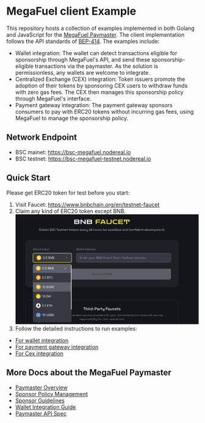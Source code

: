 # MegaFuel client Example

This repository hosts a collection of examples implemented in both Golang and JavaScript for the [MegaFuel Paymaster](https://docs.nodereal.io/docs/megafuel-overview).
The client implementation follows the API standards of [BEP-414](https://github.com/bnb-chain/BEPs/blob/master/BEPs/BEP-414.md).
The examples include:

- Wallet integration: The wallet can detect transactions eligible for sponsorship through MegaFuel's API, 
and send these sponsorship-eligible transactions via the paymaster. As the solution is permissionless, any wallets are welcome
to integrate.
- Centralized Exchange (CEX) integration: Token issuers promote the adoption of their tokens by sponsoring CEX users 
to withdraw funds with zero gas fees. The CEX then manages this sponsorship policy through MegaFuel's interface.
- Payment gateway integration: The payment gateway sponsors consumers to pay with ERC20 tokens without incurring gas 
fees, using MegaFuel to manage the sponsorship policy.


## Network Endpoint

- BSC mainet: https://bsc-megafuel.nodereal.io
- BSC testnet: https://bsc-megafuel-testnet.nodereal.io

## Quick Start

Please get ERC20 token for test before you start:
1. Visit Faucet: https://www.bnbchain.org/en/testnet-faucet
2. Claim any kind of ERC20 token except BNB.
![image](./assets/img.png)
3. Follow the detailed instructions to run examples:

- [For wallet integration](./wallet-user/readme.md)
- [For payment gateway integration](./payment-gateway/readme.md)
- [For Cex integration](./cex/readme.md)

## More Docs about the MegaFuel Paymaster
- [Paymaster Overview](https://docs.nodereal.io/docs/megafuel-overview)
- [Sponsor Policy Management](https://docs.nodereal.io/docs/megafuel-policy-management)
- [Sponsor Guidelines](https://docs.nodereal.io/docs/megafuel-sponsor-guidelines)
- [Wallet Integration Guide](https://docs.nodereal.io/docs/wallet-integration)
- [Paymaster API Spec](https://docs.nodereal.io/docs/megafuel-api)